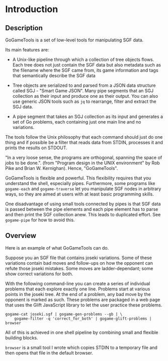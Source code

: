 # Introduction

## Description

GoGameTools is a set of low-level tools for manipulating SGF data.

Its main features are:

- A Unix-like pipeline through which a collection of tree objects flows. Each
  tree does not just contain the SGF data but also metadata such as the
  filename where the SGF came from, its game information and tags that
  semantically describe the SGF data

- Tree objects are serialized to and parsed from a JSON data structure called
  SGJ - "Smart Game JSON". Many pipe segments that an SGJ collection as their
  input and produce one as their output. You can also use generic JSON tools
  such as `jq` to rearrange, filter and extract the SGJ data.

- A pipe segment that takes an SGJ collection as its input and generates a set
  of Go problems, each containing just one main line and no variations.

The tools follow the Unix philosophy that each command should just do one thing
and if possible be a filter that reads data from STDIN, processes it and prints
the results on STDOUT.

"In a very loose sense, the programs are orthogonal, spanning the space of jobs
to be done.". (from "Program design in the UNIX environment" by Rob Pike and
Brian W. Kernighan). Hence, "GoGameTools".

GoGameTools is flexible and powerful. This flexibility requires that you
understand the shell, especially pipes. Furthermore, some programs like
`gogame-each` and `gogame-traverse` let you manipulate SGF nodes in arbitrary
ways, so they are aimed at users with at least basic programming skills.

One disadvantage of using small tools connected by pipes is that SGF data is
passed between the pipe elements and each pipe element has to parse and then
print the SGF collection anew. This leads to duplicated effort. See
`gogame-pipe` for how to avoid this.

## Overview

Here is an example of what GoGameTools can do.

Suppose you an SGF file that contains joseki variations. Some of these
variations contain bad moves and follow-ups on how the opponent can refute
those joseki mistakes. Some moves are ladder-dependant; some show correct
variations for both.

With the following command-line you can create a series of individual problems
that each explore exactly one line. Problems start at various points in the
joseki tree. At the end of a problem, any bad move by the opponent is marked as
such. These problems are packaged in a web page that uses the Glift JavaScript
library to let the user practice these problems.

~~~
gogame-cat joseki.sgf | gogame-gen-problems --gb | \
    gogame-filter -q 'correct_for_both' | gogame-glift-problems | browser
~~~

All of this is achieved in one shell pipeline by combining small and flexible
building blocks.

`browser` is a small tool I wrote which copies STDIN to a temporary file and
then opens that file in the default browser.

